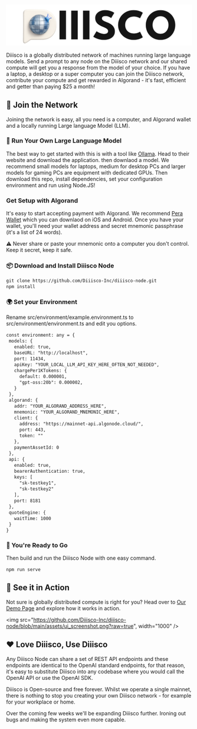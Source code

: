 <img src="https://github.com/Diiisco-Inc/diiisco-node/blob/main/assets/diiisco-logo.png?raw=true" width="1000" />

Diiisco is a globally distributed network of machines running large language models. Send a prompt to any node on the Diiisco network and our shared compute will get you a response from the model of your choice. If you have a laptop, a desktop or a super computer you can join the Diiisco network, contribute your compute and get rewarded in Algorand - it's fast, efficient and getter than paying $25 a month! 

## 👋 Join the Network

Joining the network is easy, all you need is a computer, and Algorand wallet and a locally running Large language Model (LLM). 

### 🦙 Run Your Own Large Language Model

The best way to get started with this is with a tool like [Ollama](https://ollama.com/). Head to their website and download the application. then downlaod a model. We recommend small models for laptops, medium for desktop PCs and larger models for gaming PCs are equipment with dedicated GPUs. Then download this repo, install dependencies, set your configuration environment and run using Node.JS!

### Get Setup with Algorand

It's easy to start accepting payment with Algorand. We recommend [Pera Wallet](https://perawallet.app/) which you can downlaod on iOS and Android. Once you have your wallet, you'll need your wallet address and secret mnemonic passphrase (it's a list of 24 words).

⚠️ Never share or paste your mnemonic onto a computer you don't control. Keep it secret, keep it safe.

### 📦 Download and Install Diiisco Node

```
git clone https://github.com/Diiisco-Inc/diiisco-node.git
npm install
```

### 🌍 Set your Environment
 Rename src/environment/example.environment.ts to src/environment/environment.ts and edit you options.

 ```
 const environment: any = {
  models: {
    enabled: true,
    baseURL: "http://localhost",
    port: 11434,
    apiKey: "YOUR_LOCAL_LLM_API_KEY_HERE_OFTEN_NOT_NEEDED",
    chargePer1KTokens: {
      default: 0.000001,
      "gpt-oss:20b": 0.000002,
    }
  },
  algorand: {
    addr: "YOUR_ALGORAND_ADDRESS_HERE",
    mnemonic: "YOUR_ALGORAND_MNEMONIC_HERE",
    client: {
      address: "https://mainnet-api.algonode.cloud/",
      port: 443,
      token: ""
    },
    paymentAssetId: 0
  },
  api: {
    enabled: true,
    bearerAuthentication: true,
    keys: [
      "sk-testkey1",
      "sk-testkey2"
    ],
    port: 8181
  },
  quoteEngine: {
    waitTime: 1000
  }
}
```

### 🚀 You're Ready to Go

Then build and run the Diiisco Node with one easy command.

```
npm run serve
```

## 👀 See it in Action

Not sure is globally distributed compute is right for you? Head over to [Our Demo Page](https://diiisco.tunn.dev) and explore how it works in action.

<img src="https://github.com/Diiisco-Inc/diiisco-node/blob/main/assets/ui_screenshot.png?raw=true", width="1000" />

## ❤️ Love Diiisco, Use Diiisco

Any Diiisco Node can share a set of REST API endpoints and these endpoints are identical to the OpenAI standard endpoints, for that reason, it's easy to substitute Diiisco into any codebase where you would call the OpenAI API or use the OpenAI SDK.

Diiisco is Open-source and free forever. Whilst we operate a single mainnet, there is nothing to stop you creating your own Diiisco network - for example for your workplace or home.

Over the coming few weeks we'll be expanding Diiisco further. Ironing out bugs and making the system even more capable.
